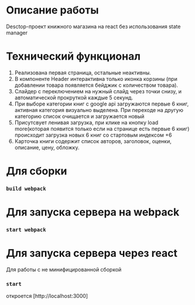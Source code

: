 
# Описание работы
Desctop-проект книжного магазина на react без использования state manager

# Технический функционал
1. Реализована первая страница, остальные неактивны.
2. В компоненте Header интерактивна только иконка корзины (при добавлении товара появляется бейджик с количеством товара).
3. Слайдер с переключением на нужный слайд через точки снизу, и автоматической прокруткой каждые 5 секунд.
4. При выборе категории книг с google api загружаются первые 6 книг, активная категория визуально выделена. При переходе на другую категорию список очищается и загружается новый
5. Присутсвует ленивая загрузка, при клике на кнопку load more(которая появится только если на странице есть первые 6 книг) происходит загрузка новых 6 книг со стартовым индексом +6
6. Карточка книги содержит список авторов, заголовок, оценки, описание, цену, обложку.



# Для сборки

### `build webpack`

# Для запуска сервера на webpack

### `start webpack`

# Для запуска сервера через react 
Для работы с не минифицированной сборкой

### `start` 
откроется [http://localhost:3000]

